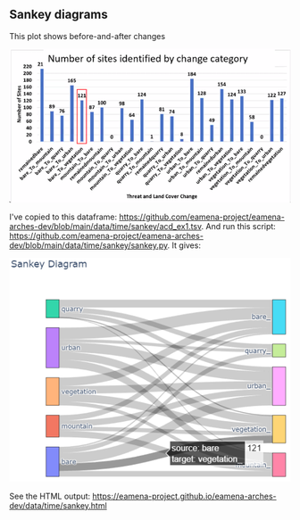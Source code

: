 ## Sankey diagrams


This plot shows before-and-after changes


![](../../../www/acd_before_after_ex1_barplot.png)


I've copied to this dataframe: https://github.com/eamena-project/eamena-arches-dev/blob/main/data/time/sankey/acd_ex1.tsv. And run this script: https://github.com/eamena-project/eamena-arches-dev/blob/main/data/time/sankey/sankey.py. It gives:

![](../../../www/acd_before_after_ex1_sankey.png)

See the HTML output: https://eamena-project.github.io/eamena-arches-dev/data/time/sankey.html
